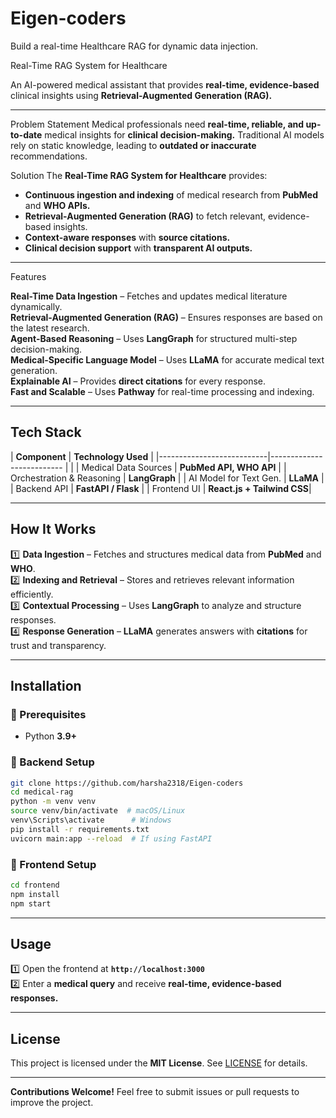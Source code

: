 # Eigen-coders
Build a real-time Healthcare RAG for dynamic data injection.


Real-Time RAG System for Healthcare

An AI-powered medical assistant that provides **real-time, evidence-based** clinical insights using **Retrieval-Augmented Generation (RAG).**

---

Problem Statement
Medical professionals need **real-time, reliable, and up-to-date** medical insights for **clinical decision-making.** Traditional AI models rely on static knowledge, leading to **outdated or inaccurate** recommendations.

Solution
The **Real-Time RAG System for Healthcare** provides:
- **Continuous ingestion and indexing** of medical research from **PubMed** and **WHO APIs.**
- **Retrieval-Augmented Generation (RAG)** to fetch relevant, evidence-based insights.
- **Context-aware responses** with **source citations.**
- **Clinical decision support** with **transparent AI outputs.**

---

 Features
 
**Real-Time Data Ingestion** – Fetches and updates medical literature dynamically.  
**Retrieval-Augmented Generation (RAG)** – Ensures responses are based on the latest research.  
**Agent-Based Reasoning** – Uses **LangGraph** for structured multi-step decision-making.  
**Medical-Specific Language Model** – Uses **LLaMA** for accurate medical text generation.  
**Explainable AI** – Provides **direct citations** for every response.  
**Fast and Scalable** – Uses **Pathway** for real-time processing and indexing.  

---

##  Tech Stack
| **Component**             | **Technology Used**        |
|---------------------------|--------------------------  |              |
| Medical Data Sources      | **PubMed API, WHO API**    |
| Orchestration & Reasoning | **LangGraph**              |
|  AI Model for Text Gen.   | **LLaMA**                  |
|  Backend API              | **FastAPI / Flask**        |
|  Frontend UI              | **React.js + Tailwind CSS**|

---

##  How It Works
1️⃣ **Data Ingestion** – Fetches and structures medical data from **PubMed** and **WHO**.  
2️⃣ **Indexing and Retrieval** – Stores and retrieves relevant information efficiently.  
3️⃣ **Contextual Processing** – Uses **LangGraph** to analyze and structure responses.  
4️⃣ **Response Generation** – **LLaMA** generates answers with **citations** for trust and transparency.  

---

##  Installation
### 🔹 Prerequisites
- Python **3.9+**


### 🔹 Backend Setup
```sh
git clone https://github.com/harsha2318/Eigen-coders
cd medical-rag
python -m venv venv
source venv/bin/activate  # macOS/Linux
venv\Scripts\activate      # Windows
pip install -r requirements.txt
uvicorn main:app --reload  # If using FastAPI
```

### 🔹 Frontend Setup
```sh
cd frontend
npm install
npm start
```

---

##  Usage
1️⃣ Open the frontend at **`http://localhost:3000`**  
2️⃣ Enter a **medical query** and receive **real-time, evidence-based responses.**  

---

## License
This project is licensed under the **MIT License**. See [LICENSE](LICENSE) for details.  

---

 **Contributions Welcome!** Feel free to submit issues or pull requests to improve the project. 

